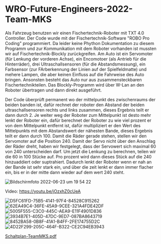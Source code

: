 # WRO-Future-Engineers-2022-Team-MKS

Als Fahrzeug benutzen wir einen Fischertechnik-Roboter mit TXT 4.0 Controller. Der Code wurde mit der Fischertechnik-Software "ROBO Pro Coding" programmiert. Da leider keine Phython Dokumentation zu diesem Programm und zur Kommunikation mit dem Roboter vorhanden ist mussten wir auf Fischertechnik-Blockly zurückgreifen.
Am Auto ist ein Servomoter (für Lenkung der vorderen Achse), ein Encomotoer (als Antrieb für die Hinterräder), drei Ultraschallsensoren (für die Abstandsmessung), ein Farbsensor (zur FArberkennung der Linien auf der Spielfeldmatte) und mehere Lampen, die aber keinen Einfluss auf die Fahrweise des Auto bringen. Ansonsten besteht das Auto nur aus zusammensteckbaren Fischertechnikteilen.
Das Blockly-Programm wird über W-Lan an den Roboter übertragen und dann direkt ausgeführt.

Der Code überprüft permanent wo der mittelpunkt des zwischenraums der beiden banden ist, dafür rechnet der roboter den Abstand der beiden ultraschallsensoren rechts und links zusammen, dieses Ergebnis teilt er dann durch 2.
Je weiter weg der Roboter zum Mittelpunkt ist desto mehr lenkt der Roboter ein, dafür berechnet der Roboter zu wie viel prozent er von dem Mittelpunkt entfernt ist, dafür multipliziert er den Wert des Mittelpunkts mit dem Abstandswert der nähesten Bande, dieses Ergebnis teilt er dann durch 100.
Damit die Räder gerade stehen, stellen wir den Servomoter auf die Position 240. Damit der Servo nicht über den Anschlag der Räder dreht, haben wir festgelegt, dass der Servowert sich maximal 60 von 240 unterscheiden darf. Um jetzt die Lenkung zu berechnen, teilen wir die 60 in 100 Stücke auf. Pro prozent wird dann dieses Stück auf die 240 hinzuaddiert oder suptrahiert. Dadurch lenkt der Roboter wenn er nah an der Bande ist sehr stark ein, und über die zeit lenkt er dann immer flacher ein, bis er in der mitte dann wieder auf dem wert 240 steht.

![Bildschirmfoto 2022-06-23 um 19 54 22](https://user-images.githubusercontent.com/80636354/175364561-4b3d1245-0b31-495b-92c5-4162f39c649d.png)


Video: https://youtu.be/jOzxhZ0cUeA



![D5FC61FD-75B5-4141-97F4-84528C915262](https://user-images.githubusercontent.com/92917467/175514876-885f22a0-c331-491a-91dd-b67cf4c7bdbe.jpeg)
![62EA49C4-36FE-45A9-9CEE-321A4FDE42DF](https://user-images.githubusercontent.com/92917467/175514881-4ead435c-84a9-49dd-9f2d-f02f1950d4f8.jpeg)
![5005F555-C3C0-445C-AEA9-E11F4901D836](https://user-images.githubusercontent.com/92917467/175514882-a3e38f40-7f8d-4a4a-9bc2-7d3f011a4fc8.jpeg)
![3934B7E1-405D-47DC-9ED7-087BA8643719](https://user-images.githubusercontent.com/92917467/175514885-bae152b3-fae3-4526-8824-b0dc68f63e7f.jpeg)
![8452BA58-0B8F-41A1-B4FF-2FE174755D2C](https://user-images.githubusercontent.com/92917467/175514892-d0a1d54d-039e-4c54-8ed2-b9ad460fe42e.jpeg)
![4D22F299-205C-464F-B322-CE2C94EB3943](https://user-images.githubusercontent.com/92917467/175514895-c6d14799-1146-418c-9039-f18a5bebefbd.jpeg)


[Schaltplan-TeamMKS.pdf](https://github.com/NickTechMaster/WRO-Future-Engineers-2022-Team-MKS/files/8975653/Schaltplan-TeamMKS.pdf)

